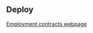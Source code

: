 ## Deploy
[Employment contracts webpage](https://rafael2026.github.io/PresentacionFOL/ContratosDeTrabajo)